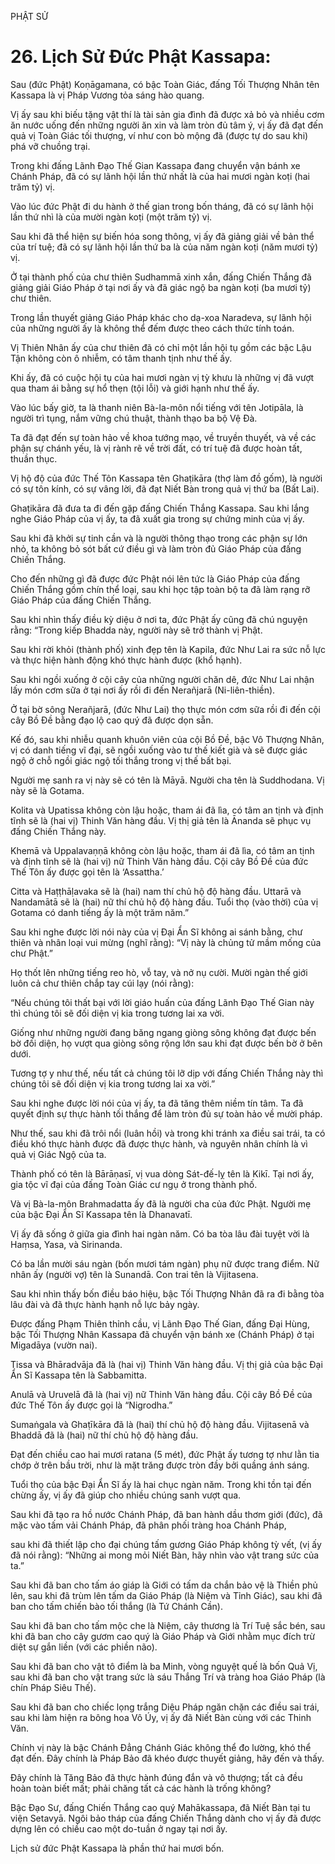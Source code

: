 PHẬT SỬ

# 26. Lịch Sử Đức Phật Kassapa:

Sau (đức Phật) Koṇāgamana, có bậc Toàn Giác, đấng Tối Thượng Nhân tên Kassapa là vị Pháp Vương tỏa sáng hào quang.

Vị ấy sau khi biếu tặng vật thí là tài sản gia đình đã được xả bỏ và nhiều cơm ăn nước uống đến những người ăn xin và làm tròn đủ tâm ý, vị ấy đã đạt đến quả vị Toàn Giác tối thượng, ví như con bò mộng đã (được tự do sau khi) phá vỡ chuồng trại.

Trong khi đấng Lãnh Đạo Thế Gian Kassapa đang chuyển vận bánh xe Chánh Pháp, đã có sự lãnh hội lần thứ nhất là của hai mươi ngàn koṭi (hai trăm tỷ) vị.

Vào lúc đức Phật đi du hành ở thế gian trong bốn tháng, đã có sự lãnh hội lần thứ nhì là của mười ngàn koṭi (một trăm tỷ) vị.

Sau khi đã thể hiện sự biến hóa song thông, vị ấy đã giảng giải về bản thể của trí tuệ; đã có sự lãnh hội lần thứ ba là của năm ngàn koṭi (năm mươi tỷ) vị.

Ở tại thành phố của chư thiên Sudhammā xinh xắn, đấng Chiến Thắng đã giảng giải Giáo Pháp ở tại nơi ấy và đã giác ngộ ba ngàn koṭi (ba mươi tỷ) chư thiên.

Trong lần thuyết giảng Giáo Pháp khác cho dạ-xoa Naradeva, sự lãnh hội của những người ấy là không thể đếm được theo cách thức tính toán.

Vị Thiên Nhân ấy của chư thiên đã có chỉ một lần hội tụ gồm các bậc Lậu Tận không còn ô nhiễm, có tâm thanh tịnh như thế ấy.

Khi ấy, đã có cuộc hội tụ của hai mươi ngàn vị tỳ khưu là những vị đã vượt qua tham ái bằng sự hổ thẹn (tội lỗi) và giới hạnh như thế ấy.

Vào lúc bấy giờ, ta là thanh niên Bà-la-môn nổi tiếng với tên Jotipāla, là người trì tụng, nắm vững chú thuật, thành thạo ba bộ Vệ Đà.

Ta đã đạt đến sự toàn hảo về khoa tướng mạo, về truyền thuyết, và về các phận sự chánh yếu, là vị rành rẽ về trời đất, có trí tuệ đã được hoàn tất, thuần thục.

Vị hộ độ của đức Thế Tôn Kassapa tên Ghaṭikāra (thợ làm đồ gốm), là người có sự tôn kính, có sự vâng lời, đã đạt Niết Bàn trong quả vị thứ ba (Bất Lai).

Ghaṭikāra đã đưa ta đi đến gặp đấng Chiến Thắng Kassapa. Sau khi lắng nghe Giáo Pháp của vị ấy, ta đã xuất gia trong sự chứng minh của vị ấy.

Sau khi đã khởi sự tinh cần và là người thông thạo trong các phận sự lớn nhỏ, ta không bỏ sót bất cứ điều gì và làm tròn đủ Giáo Pháp của đấng Chiến Thắng.

Cho đến những gì đã được đức Phật nói lên tức là Giáo Pháp của đấng Chiến Thắng gồm chín thể loại, sau khi học tập toàn bộ ta đã làm rạng rỡ Giáo Pháp của đấng Chiến Thắng.

Sau khi nhìn thấy điều kỳ diệu ở nơi ta, đức Phật ấy cũng đã chú nguyện rằng: “Trong kiếp Bhadda này, người này sẽ trở thành vị Phật.

Sau khi rời khỏi (thành phố) xinh đẹp tên là Kapila, đức Như Lai ra sức nỗ lực và thực hiện hành động khó thực hành được (khổ hạnh).

Sau khi ngồi xuống ở cội cây của những người chăn dê, đức Như Lai nhận lấy món cơm sữa ở tại nơi ấy rồi đi đến Nerañjarā (Ni-liên-thiền).

Ở tại bờ sông Nerañjarā, (đức Như Lai) thọ thực món cơm sữa rồi đi đến cội cây Bồ Đề bằng đạo lộ cao quý đã được dọn sẵn.

Kế đó, sau khi nhiễu quanh khuôn viên của cội Bồ Đề, bậc Vô Thượng Nhân, vị có danh tiếng vĩ đại, sẽ ngồi xuống vào tư thế kiết già và sẽ được giác ngộ ở chỗ ngồi giác ngộ tối thắng trong vị thế bất bại.

Người mẹ sanh ra vị này sẽ có tên là Māyā. Người cha tên là Suddhodana. Vị này sẽ là Gotama.

Kolita và Upatissa không còn lậu hoặc, tham ái đã lìa, có tâm an tịnh và định tĩnh sẽ là (hai vị) Thinh Văn hàng đầu. Vị thị giả tên là Ānanda sẽ phục vụ đấng Chiến Thắng này.

Khemā và Uppalavaṇṇā không còn lậu hoặc, tham ái đã lìa, có tâm an tịnh và định tĩnh sẽ là (hai vị) nữ Thinh Văn hàng đầu. Cội cây Bồ Đề của đức Thế Tôn ấy được gọi tên là ‘Assattha.’

Citta và Haṭṭhāḷavaka sẽ là (hai) nam thí chủ hộ độ hàng đầu. Uttarā và Nandamātā sẽ là (hai) nữ thí chủ hộ độ hàng đầu. Tuổi thọ (vào thời) của vị Gotama có danh tiếng ấy là một trăm năm.”

Sau khi nghe được lời nói này của vị Đại Ẩn Sĩ không ai sánh bằng, chư thiên và nhân loại vui mừng (nghĩ rằng): “Vị này là chủng tử mầm mống của chư Phật.”

Họ thốt lên những tiếng reo hò, vỗ tay, và nở nụ cười. Mười ngàn thế giới luôn cả chư thiên chắp tay cúi lạy (nói rằng):

“Nếu chúng tôi thất bại với lời giáo huấn của đấng Lãnh Đạo Thế Gian này thì chúng tôi sẽ đối diện vị kia trong tương lai xa vời.

Giống như những người đang băng ngang giòng sông không đạt được bến bờ đối diện, họ vượt qua giòng sông rộng lớn sau khi đạt được bến bờ ở bên dưới.

Tương tợ y như thế, nếu tất cả chúng tôi lỡ dịp với đấng Chiến Thắng này thì chúng tôi sẽ đối diện vị kia trong tương lai xa vời.”

Sau khi nghe được lời nói của vị ấy, ta đã tăng thêm niềm tín tâm. Ta đã quyết định sự thực hành tối thắng để làm tròn đủ sự toàn hảo về mười pháp.

Như thế, sau khi đã trôi nổi (luân hồi) và trong khi tránh xa điều sai trái, ta có điều khó thực hành được đã được thực hành, và nguyên nhân chính là vì quả vị Giác Ngộ của ta.

Thành phố có tên là Bārāṇasī, vị vua dòng Sát-đế-lỵ tên là Kikī. Tại nơi ấy, gia tộc vĩ đại của đấng Toàn Giác cư ngụ ở trong thành phố.

Và vị Bà-la-môn Brahmadatta ấy đã là người cha của đức Phật. Người mẹ của bậc Đại Ẩn Sĩ Kassapa tên là Dhanavatī.

Vị ấy đã sống ở giữa gia đình hai ngàn năm. Có ba tòa lâu đài tuyệt vời là Haṃsa, Yasa, và Sirinanda.

Có ba lần mười sáu ngàn (bốn mươi tám ngàn) phụ nữ được trang điểm. Nữ nhân ấy (người vợ) tên là Sunandā. Con trai tên là Vijitasena.

Sau khi nhìn thấy bốn điều báo hiệu, bậc Tối Thượng Nhân đã ra đi bằng tòa lâu đài và đã thực hành hạnh nỗ lực bảy ngày.

Được đấng Phạm Thiên thỉnh cầu, vị Lãnh Đạo Thế Gian, đấng Đại Hùng, bậc Tối Thượng Nhân Kassapa đã chuyển vận bánh xe (Chánh Pháp) ở tại Migadāya (vườn nai).

Tissa và Bhāradvāja đã là (hai vị) Thinh Văn hàng đầu. Vị thị giả của bậc Đại Ẩn Sĩ Kassapa tên là Sabbamitta.

Anulā và Uruvelā đã là (hai vị) nữ Thinh Văn hàng đầu. Cội cây Bồ Đề của đức Thế Tôn ấy được gọi là “Nigrodha.”

Sumaṅgala và Ghaṭīkāra đã là (hai) thí chủ hộ độ hàng đầu. Vijitasenā và Bhaddā đã là (hai) nữ thí chủ hộ độ hàng đầu.

Đạt đến chiều cao hai mươi ratana (5 mét), đức Phật ấy tương tợ như lằn tia chớp ở trên bầu trời, như là mặt trăng được tròn đầy bởi quầng ánh sáng.

Tuổi thọ của bậc Đại Ẩn Sĩ ấy là hai chục ngàn năm. Trong khi tồn tại đến chừng ấy, vị ấy đã giúp cho nhiều chúng sanh vượt qua.

Sau khi đã tạo ra hồ nước Chánh Pháp, đã ban hành dầu thơm giới (đức), đã mặc vào tấm vải Chánh Pháp, đã phân phối tràng hoa Chánh Pháp,

sau khi đã thiết lập cho đại chúng tấm gương Giáo Pháp không tỳ vết, (vị ấy đã nói rằng): “Những ai mong mỏi Niết Bàn, hãy nhìn vào vật trang sức của ta.”

Sau khi đã ban cho tấm áo giáp là Giới có tấm da chắn bảo vệ là Thiền phủ lên, sau khi đã trùm lên tấm da Giáo Pháp (là Niệm và Tỉnh Giác), sau khi đã ban cho tấm chiến bào tối thắng (là Tứ Chánh Cần).

Sau khi đã ban cho tấm mộc che là Niệm, cây thương là Trí Tuệ sắc bén, sau khi đã ban cho cây gươm cao quý là Giáo Pháp và Giới nhằm mục đích trừ diệt sự gắn liền (với các phiền não).

Sau khi đã ban cho vật tô điểm là ba Minh, vòng nguyệt quế là bốn Quả Vị, sau khi đã ban cho vật trang sức là sáu Thắng Trí và tràng hoa Giáo Pháp (là chín Pháp Siêu Thế).

Sau khi đã ban cho chiếc lọng trắng Diệu Pháp ngăn chặn các điều sai trái, sau khi làm hiện ra bông hoa Vô Úy, vị ấy đã Niết Bàn cùng với các Thinh Văn.

Chính vị này là bậc Chánh Đẳng Chánh Giác không thể đo lường, khó thể đạt đến. Đây chính là Pháp Bảo đã khéo được thuyết giảng, hãy đến và thấy.

Đây chính là Tăng Bảo đã thực hành đúng đắn và vô thượng; tất cả đều hoàn toàn biết mất; phải chăng tất cả các hành là trống không?

Bậc Đạo Sư, đấng Chiến Thắng cao quý Mahākassapa, đã Niết Bàn tại tu viện Setavyā. Ngôi bảo tháp của đấng Chiến Thắng dành cho vị ấy đã được dựng lên có chiều cao một do-tuần ở ngay tại nơi ấy.

Lịch sử đức Phật Kassapa là phần thứ hai mươi bốn.
